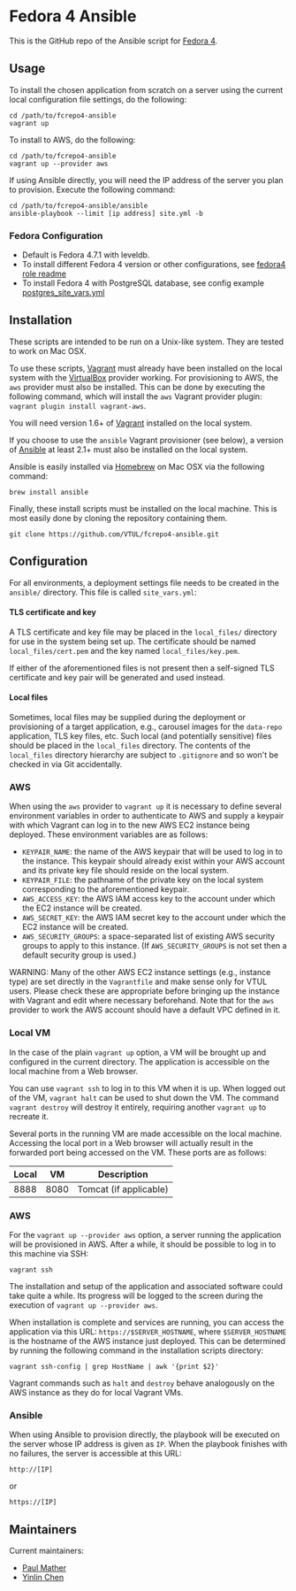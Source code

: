 # Fedora 4 Ansible

This is the GitHub repo of the Ansible script for [Fedora 4](https://github.com/fcrepo4/fcrepo4). 

## Usage
To install the chosen application from scratch on a server using the current local configuration file settings, do the following:

```
cd /path/to/fcrepo4-ansible
vagrant up
```

To install to AWS, do the following:

```
cd /path/to/fcrepo4-ansible
vagrant up --provider aws
```

If using Ansible directly, you will need the IP address of the server you plan to provision. Execute the following command:

```
cd /path/to/fcrepo4-ansible/ansible
ansible-playbook --limit [ip address] site.yml -b
```

### Fedora Configuration

* Default is Fedora 4.7.1 with leveldb.
* To install different Fedora 4 version or other configurations, see [fedora4 role readme](ansible/roles/fedora4)
* To install Fedora 4 with PostgreSQL database, see config example [postgres_site_vars.yml](ansible/postgres_site_vars.yml)  

Installation
------------

These scripts are intended to be run on a Unix-like system. They are tested to work on Mac OSX.

To use these scripts, [Vagrant](https://www.vagrantup.com/) must already have been installed on the local system with the [VirtualBox](http://www.virtualbox.org) provider working. For provisioning to AWS, the `aws` provider must also be installed. This can be done by executing the following command, which will install the `aws` Vagrant provider plugin: `vagrant plugin install vagrant-aws`.

You will need version 1.6+ of [Vagrant](https://vagrantup.com) installed on the local system.

If you choose to use the `ansible` Vagrant provisioner (see below), a version of  [Ansible](https://ansible.com) at least 2.1+ must also be installed on the local system.

Ansible is easily installed via [Homebrew](http://brew.sh) on Mac OSX via the following command:

```
brew install ansible
```

Finally, these install scripts must be installed on the local machine. This is most easily done by cloning the repository containing them.

```
git clone https://github.com/VTUL/fcrepo4-ansible.git
```

Configuration
-------------

For all environments, a deployment settings file needs to be created in the `ansible/` directory. This file is called `site_vars.yml`:

#### TLS certificate and key

A TLS certificate and key file may be placed in the `local_files/` directory for use in the system being set up. The certificate should be named `local_files/cert.pem` and the key named `local_files/key.pem`.

If either of the aforementioned files is not present then a self-signed TLS certificate and key pair will be generated and used instead.

#### Local files

Sometimes, local files may be supplied during the deployment or provisioning of a target application, e.g., carousel images for the `data-repo` application, TLS key files, etc. Such local (and potentially sensitive) files should be placed in the `local_files` directory. The contents of the `local_files` directory hierarchy are subject to `.gitignore` and so won't be checked in via Git accidentally.


### AWS

When using the `aws` provider to `vagrant up` it is necessary to define several environment variables in order to authenticate to AWS and supply a keypair with which Vagrant can log in to the new AWS EC2 instance being deployed.  These environment variables are as follows:

- `KEYPAIR_NAME`: the name of the AWS keypair that will be used to log in to the instance. This keypair should already exist within your AWS account and its private key file should reside on the local system.
- `KEYPAIR_FILE`: the pathname of the private key on the local system corresponding to the aforementioned keypair.
- `AWS_ACCESS_KEY`: the AWS IAM access key to the account under which the EC2 instance will be created.
- `AWS_SECRET_KEY`: the AWS IAM secret key to the account under which the EC2 instance will be created.
- `AWS_SECURITY_GROUPS`: a space-separated list of existing AWS security groups to apply to this instance. (If `AWS_SECURITY_GROUPS` is not set then a default security group is used.)

WARNING: Many of the other AWS EC2 instance settings (e.g., instance type) are set directly in the `Vagrantfile` and make sense only for VTUL users. Please check these are appropriate before bringing up the instance with Vagrant and edit where necessary beforehand. Note that for the `aws` provider to work the AWS account should have a default VPC defined in it.

### Local VM

In the case of the plain `vagrant up` option, a VM will be brought up and configured in the current directory. The application is accessible on the local machine from a Web browser.

You can use `vagrant ssh` to log in to this VM when it is up. When logged out of the VM, `vagrant halt` can be used to shut down the VM. The command `vagrant destroy` will destroy it entirely, requiring another `vagrant up` to recreate it.

Several ports in the running VM are made accessible on the local machine.
Accessing the local port in a Web browser will actually result in the forwarded
port being accessed on the VM. These ports are as follows:

Local | VM   | Description
----- | ---- | -----------
8888  | 8080 | Tomcat (if applicable)

### AWS

For the `vagrant up --provider aws` option, a server running the application will be provisioned in AWS. After a while, it should be possible to log in to this machine via SSH:

```
vagrant ssh
```

The installation and setup of the application and associated software could take quite a while. Its progress will be logged to the screen during the execution of `vagrant up --provider aws`.

When installation is complete and services are running, you can access the application via this URL: `https://$SERVER_HOSTNAME`, where `$SERVER_HOSTNAME` is the hostname of the AWS instance just deployed.  This can be determined by running the following command in the installation scripts directory:

```
vagrant ssh-config | grep HostName | awk '{print $2}'
```

Vagrant commands such as `halt` and `destroy` behave analogously on the AWS instance as they do for local Vagrant VMs.

### Ansible

When using Ansible to provision directly, the playbook will be executed on the server whose IP address is given as `IP`. When the playbook finishes with no failures, the server is accessible at this URL:

```
http://[IP]
```

or

```
https://[IP]
```

## Maintainers

Current maintainers:
* [Paul Mather](https://github.com/pmather)
* [Yinlin Chen](https://github.com/yinlinchen)

